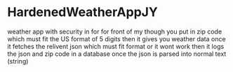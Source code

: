 # HardenedWeatherAppJY
weather app with security in for for front of my though
you put in zip code which must fit the US format of 5 digits 
then it gives you weather data once it fetches the relivent json which must fit format or it wont work
then it logs the json and zip code in a database once the json is parsed into normal text (string) 
